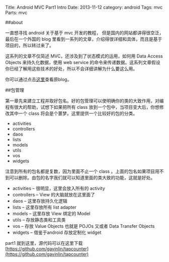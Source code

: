 Title: Android MVC Part1 Intro
Date: 2013-11-12
category: android
Tags: mvc
Parts: mvc

##about

一直想寻找 android 关于基于 mvc 开发的教程， 但是国内的网站都讲得很空泛，最后在一个外国的 blog 里看到一系列的文章，介绍得很详细和具体，而且是基于项目的，所以转过来了。

这系列的文章不仅简述 MVC，还涉及到了状态模式的运用，如何用 Data Access Objects 来持久化数据，使用 web service 的命令来传递数据。这系列文章假设你已经了解用这些技术的好处，所以不会详细讲解为什么要这么用。

你可以通过点击[这里][1]查看原blog。

[1]: http://www.therealjoshua.com/2011/11/android-architecture-part-1-intro/

##包管理

第一章先来建立工程并取好包名。好的包管理可以使明确你的类的大致作用，对编程有很大的帮助，试想下如果把所有 class 放到一个包中，当项目变大后，你想修改其中一个 class 将会是个噩梦。这里提供一个比较好的包的分类。

+ activities
+ controllers
+ daos
+ lists
+ models
+ utils
+ vos
+ widgets

注意到所有的包名都是复数，因为里面不止一个 class 。上面的包名如果项目用不到可以删除。由包的名字我们就可以知道里面的类大致的功能，这就是好处。

+ activities – 很明显，这里会放入所有的 activity
+ controllers – View 的大脑就放在这里面了
+ daos – 这里存放持久化逻辑
+ lists – 这里存放所有 list adapter
+ models – 这里存放 View 绑定的 Model
+ utils – 存放静态类和工具类
+ vos – 存放 Value Objects 也就是 POJOs 又或者 Data Transfer Objects
+ widgets – 借鉴于android 存放定制化 widget

part1 就到这里，源代码可以在这里下载 [https://github.com/gavinlin/tapcounter](https://github.com/gavinlin/tapcounter)
